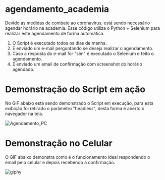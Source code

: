 # agendamento_academia
Devido as medidas de combate ao coronavírus, está sendo necessário agendar horário na academia. Esse código utiliza o Python + Selenium para realizar este agendamento de forma automática.
1. O Script é executado todos os dias de manha.
2. É enviado um e-mail perguntando se deseja realizar o agendamento.
3. Caso a resposta do e-mail for "sim" é executado o Selenium e feito o agendamento.
4. É enviado um email de confirmação com screenshot do horário agendado.
 
# Demonstração do Script em ação
No GIF abaixo está sendo demonstrado o Script em execução, para esta exibição foi retirado o parâmetro "headless", desta forma é aberto o navegador na tela.

![Agendamento_PC](https://user-images.githubusercontent.com/40570280/118652045-8e0ec780-b7bc-11eb-9f90-ea3e280f49a4.gif)

# Demonstração no Celular
O GIF abaixo demonstra como é o funcionamento ideal respondendo o email pelo celular e depois recebendo a confirmação.

![giphy](https://user-images.githubusercontent.com/40570280/118652428-f493e580-b7bc-11eb-9cef-ed994e03d854.gif)
